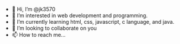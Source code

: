 - 👋 Hi, I’m @jk3570
- 👀 I’m interested in web development and programming.
- 🌱 I’m currently learning html, css, javascript, c language, and java.
- 💞️ I’m looking to collaborate on you
- 📫 How to reach me...

<!---
jk3570/jk3570 is a ✨ special ✨ repository because its `README.md` (this file) appears on your GitHub profile.
You can click the Preview link to take a look at your changes.
--->
